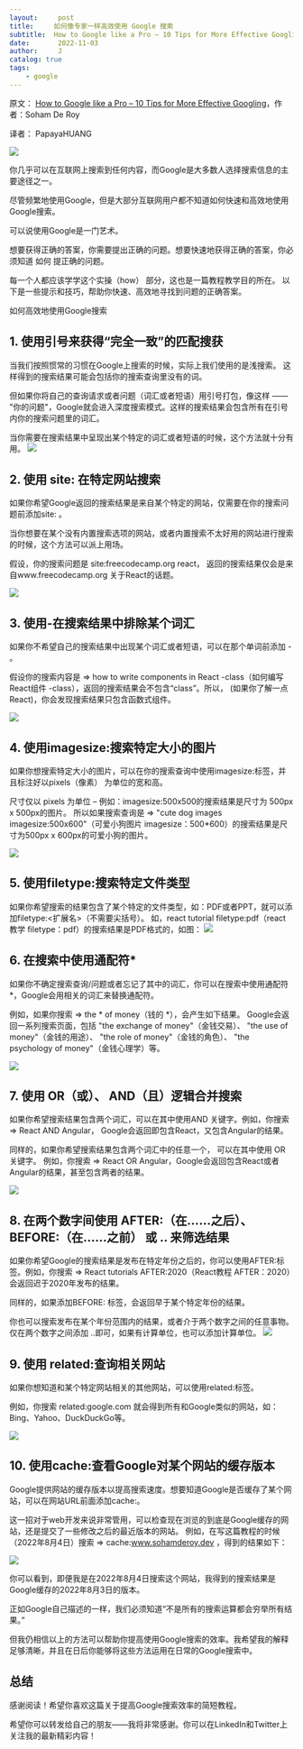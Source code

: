 ```yaml
---
layout:     post
title:     如何像专家一样高效使用 Google 搜索
subtitle:  How to Google like a Pro – 10 Tips for More Effective Googling
date:       2022-11-03
author:     J
catalog: true
tags:
    - google
---
```




原文： [How to Google like a Pro – 10 Tips for More Effective Googling](https://www.freecodecamp.org/news/how-to-google-like-a-pro-10-tips-for-effective-googling/)，作者：Soham De Roy

译者： PapayaHUANG

![](https://chinese.freecodecamp.org/news/content/images/size/w2000/2022/10/Group-61.png)

你几乎可以在互联网上搜索到任何内容，而Google是大多数人选择搜索信息的主要途径之一。

尽管频繁地使用Google，但是大部分互联网用户都不知道如何快速和高效地使用Google搜索。

可以说使用Google是一门艺术。

想要获得正确的答案，你需要提出正确的问题。想要快速地获得正确的答案，你必须知道 如何 提正确的问题。

每一个人都应该学学这个实操（how） 部分，这也是一篇教程教学目的所在。 以下是一些提示和技巧，帮助你快速、高效地寻找到问题的正确答案。

如何高效地使用Google搜索
## 1. 使用引号来获得“完全一致”的匹配搜获
当我们按照惯常的习惯在Google上搜索的时候，实际上我们使用的是浅搜索。 这样得到的搜索结果可能会包括你的搜索查询里没有的词。

但如果你将自己的查询请求或者问题（词汇或者短语）用引号打包，像这样 —— "你的问题"，Google就会进入深度搜索模式。这样的搜索结果会包含所有在引号内你的搜索问题里的词汇。

当你需要在搜索结果中呈现出某个特定的词汇或者短语的时候，这个方法就十分有用。
![](https://www.freecodecamp.org/news/content/images/2022/08/img1.PNG)

## 2. 使用 site: 在特定网站搜索
如果你希望Google返回的搜索结果是来自某个特定的网站，仅需要在你的搜索问题前添加site: 。

当你想要在某个没有内置搜索选项的网站，或者内置搜索不太好用的网站进行搜索的时候，这个方法可以派上用场。

假设，你的搜索问题是 site:freecodecamp.org react， 返回的搜索结果仅会是来自www.freecodecamp.org 关于React的话题。

![](https://www.freecodecamp.org/news/content/images/2022/08/img2.PNG)

## 3. 使用-在搜索结果中排除某个词汇
如果你不希望自己的搜索结果中出现某个词汇或者短语，可以在那个单词前添加 - 。

假设你的搜索内容是 => how to write components in React -class（如何编写React组件 -class），返回的搜索结果会不包含“class”。所以， (如果你了解一点React)，你会发现搜索结果只包含函数式组件。

![](https://www.freecodecamp.org/news/content/images/2022/08/img3.PNG)

## 4. 使用imagesize:搜索特定大小的图片
如果你想搜索特定大小的图片，可以在你的搜索查询中使用imagesize:标签，并且标注好以pixels（像素） 为单位的宽和高。

尺寸仅以 pixels 为单位 – 例如：imagesize:500x500的搜索结果是尺寸为 500px x 500px的图片。 所以如果搜索查询是 => "cute dog images imagesize:500x600"（可爱小狗图片 imagesize：500*600）的搜索结果是尺寸为500px x 600px的可爱小狗的图片。

![](https://www.freecodecamp.org/news/content/images/2022/08/img4.PNG)

## 5. 使用filetype:搜索特定文件类型
如果你希望搜索的结果包含了某个特定的文件类型，如：PDF或者PPT，就可以添加filetype:<扩展名>（不需要尖括号）。 如，react tutorial filetype:pdf（react教学 filetype：pdf）的搜索结果是PDF格式的，如图：
![](https://www.freecodecamp.org/news/content/images/2022/08/img5.PNG)

## 6. 在搜索中使用通配符*
如果你不确定搜索查询/问题或者忘记了其中的词汇，你可以在搜索中使用通配符*，Google会用相关的词汇来替换通配符。

例如，如果你搜索 => the * of money（钱的 *），会产生如下结果。 Google会返回一系列搜索页面，包括 "the exchange of money"（金钱交易）、 "the use of money"（金钱的用途）、 "the role of money"（金钱的角色）、 "the psychology of money"（金钱心理学）等。

![](https://www.freecodecamp.org/news/content/images/2022/08/img6.PNG)

## 7. 使用 OR（或）、 AND（且）逻辑合并搜索
如果你希望搜索结果包含两个词汇，可以在其中使用AND 关键字。例如，你搜索=> React AND Angular， Google会返回即包含React，又包含Angular的结果。

同样的，如果你希望搜索结果包含两个词汇中的任意一个， 可以在其中使用 OR 关键字。 例如，你搜索 => React OR Angular，Google会返回包含React或者Angular的结果，甚至包含两者的结果。

![](https://www.freecodecamp.org/news/content/images/2022/08/img7.PNG)

## 8. 在两个数字间使用 AFTER:（在……之后）、 BEFORE:（在……之前） 或 .. 来筛选结果
如果你希望Google的搜索结果是发布在特定年份之后的，你可以使用AFTER:标签。例如，你搜索 => React tutorials AFTER:2020（React教程 AFTER：2020）会返回迟于2020年发布的结果。

同样的，如果添加BEFORE: 标签，会返回早于某个特定年份的结果。

你也可以搜索发布在某个年份范围内的结果，或者介于两个数字之间的任意事物。仅在两个数字之间添加 ..即可，如果有计算单位，也可以添加计算单位。
![](https://www.freecodecamp.org/news/content/images/2022/08/img8.PNG)

## 9. 使用 related:查询相关网站
如果你想知道和某个特定网站相关的其他网站，可以使用related:标签。

例如，你搜索 related:google.com 就会得到所有和Google类似的网站，如：Bing、Yahoo、DuckDuckGo等。

![](https://www.freecodecamp.org/news/content/images/2022/08/img9.PNG)

## 10. 使用cache:查看Google对某个网站的缓存版本
Google提供网站的缓存版本以提高搜索速度。想要知道Google是否缓存了某个网站，可以在网站URL前面添加cache:。

这一招对于web开发来说非常管用，可以检查现在浏览的到底是Google缓存的网站，还是提交了一些修改之后的最近版本的网站。 例如，在写这篇教程的时候（2022年8月4日）搜索 => cache:www.sohamderoy.dev ，得到的结果如下：

![](https://www.freecodecamp.org/news/content/images/2022/08/img10a.png)

你可以看到，即便我是在2022年8月4日搜索这个网站，我得到的搜索结果是Google缓存的2022年8月3日的版本。

正如Google自己描述的一样，我们必须知道“不是所有的搜索运算都会穷举所有结果。”

但我仍相信以上的方法可以帮助你提高使用Google搜索的效率。我希望我的解释足够清晰，并且在日后你能够将这些方法运用在日常的Google搜索中。

## 总结
感谢阅读！希望你喜欢这篇关于提高Google搜索效率的简短教程。

希望你可以转发给自己的朋友——我将非常感谢。你可以在LinkedIn和Twitter上关注我的最新精彩内容！
